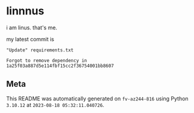 # linnnus

i am linus. that's me.

my latest commit is

```
"Update" requirements.txt

Forgot to remove dependency in 1a25f03a887d5e114fbf15cc2f36754001bb8607
```

## Meta

This README was automatically generated on `fv-az244-816` using Python
`3.10.12` at `2023-08-18 05:32:11.040726`.
